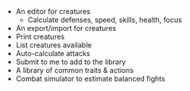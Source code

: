 * An editor for creatures
  - Calculate defenses, speed, skills, health, focus
* An export/import for creatures
* Print creatures
* List creatures available
* Auto-calculate attacks
* Submit to me to add to the library
* A library of common traits & actions
* Combat simulator to estimate balanced fights